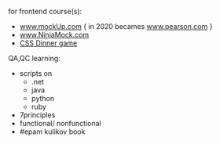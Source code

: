 for frontend course(s):
- www.mockUp.com { in 2020 becames www.pearson.com }
- www.NinjaMock.com 
- [CSS Dinner game](https://flukeout.github.io) 

QA,QC learning:
- scripts on 
  - .net
  - java
  - python 
  - ruby 
- 7principles 
- functional/ nonfunctional 
- #epam kulikov book
